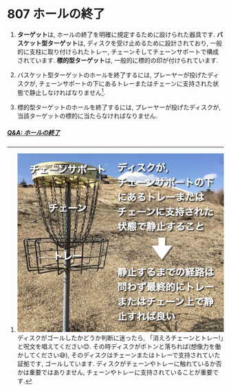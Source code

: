 # 807 ホールの終了

1. **ターゲット**は,
ホールの終了を明確に規定するために設けられた器具です.
**バスケット型ターゲット**は,
ディスクを受け止めるために設計されており,
一般的に支柱に取り付けられたトレー, チェーンそしてチェーンサポートで構成されています.
**標的型ターゲット**は,
一般的に標的の印が付けられています.

1. バスケット型ターゲットのホールを終了するには,
プレーヤーが投げたディスクが,
チェーンサポートの下にあるトレーまたはチェーンに支持された状態で静止しなければなりません[^807.2].

1. 標的型ターゲットのホールを終了するには,
プレーヤーが投げたディスクが,
当該ターゲットの標的に当たらなければなりません.

##### [Q&A: ホールの終了](qa-com)



[^807.2]: ![バスケット型ターゲット例](assets/img/bascket-target.jpg)
ディスクがゴールしたかどうか判断に迷ったら,
「消えろチェーンとトレー!」と呪文を唱えてください😊.
その時ディスクがポトンと落ちれば(想像力を働かしてください😅),
そのディスクはチェーンまたはトレーで支持されていた証拠です,
ゴールしています.
ディスクがチェーンやトレーに触れているか否かは重要ではありません,
チェーンやトレーに支持されていることが重要です.
